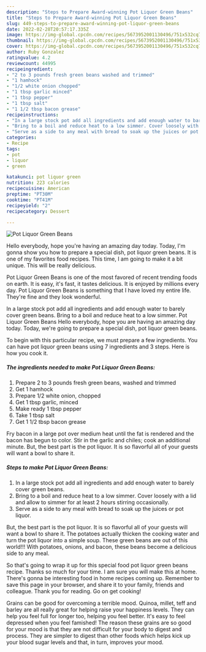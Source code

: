 ```yaml
---
description: "Steps to Prepare Award-winning Pot Liquor Green Beans"
title: "Steps to Prepare Award-winning Pot Liquor Green Beans"
slug: 449-steps-to-prepare-award-winning-pot-liquor-green-beans
date: 2022-02-28T20:57:17.335Z
image: https://img-global.cpcdn.com/recipes/5673952001130496/751x532cq70/pot-liquor-green-beans-recipe-main-photo.jpg
thumbnail: https://img-global.cpcdn.com/recipes/5673952001130496/751x532cq70/pot-liquor-green-beans-recipe-main-photo.jpg
cover: https://img-global.cpcdn.com/recipes/5673952001130496/751x532cq70/pot-liquor-green-beans-recipe-main-photo.jpg
author: Ruby Gonzalez
ratingvalue: 4.2
reviewcount: 44995
recipeingredient:
- "2 to 3 pounds fresh green beans washed and trimmed"
- "1 hamhock"
- "1/2 white onion chopped"
- "1 tbsp garlic minced"
- "1 tbsp pepper"
- "1 tbsp salt"
- "1 1/2 tbsp bacon grease"
recipeinstructions:
- "In a large stock pot add all ingredients and add enough water to barely cover green beans."
- "Bring to a boil and reduce heat to a low simmer. Cover loosely with a lid and allow to simmer for at least 2 hours stirring occasionally."
- "Serve as a side to any meal with bread to soak up the juices or pot liquor."
categories:
- Recipe
tags:
- pot
- liquor
- green

katakunci: pot liquor green 
nutrition: 223 calories
recipecuisine: American
preptime: "PT30M"
cooktime: "PT41M"
recipeyield: "2"
recipecategory: Dessert

---
```



![Pot Liquor Green Beans](https://img-global.cpcdn.com/recipes/5673952001130496/751x532cq70/pot-liquor-green-beans-recipe-main-photo.jpg)

Hello everybody, hope you're having an amazing day today. Today, I'm gonna show you how to prepare a special dish, pot liquor green beans. It is one of my favorites food recipes. This time, I am going to make it a bit unique. This will be really delicious.

Pot Liquor Green Beans is one of the most favored of recent trending foods on earth. It is easy, it's fast, it tastes delicious. It is enjoyed by millions every day. Pot Liquor Green Beans is something that I have loved my entire life. They're fine and they look wonderful.

In a large stock pot add all ingredients and add enough water to barely cover green beans. Bring to a boil and reduce heat to a low simmer. Pot Liquor Green Beans Hello everybody, hope you are having an amazing day today. Today, we&#39;re going to prepare a special dish, pot liquor green beans.


To begin with this particular recipe, we must prepare a few ingredients. You can have pot liquor green beans using 7 ingredients and 3 steps. Here is how you cook it.

<!--inarticleads1-->

##### The ingredients needed to make Pot Liquor Green Beans:

1. Prepare 2 to 3 pounds fresh green beans, washed and trimmed
1. Get 1 hamhock
1. Prepare 1/2 white onion, chopped
1. Get 1 tbsp garlic, minced
1. Make ready 1 tbsp pepper
1. Take 1 tbsp salt
1. Get 1 1/2 tbsp bacon grease


Fry bacon in a large pot over medium heat until the fat is rendered and the bacon has begun to color. Stir in the garlic and chiles; cook an additional minute. But, the best part is the pot liquor. It is so flavorful all of your guests will want a bowl to share it. 

<!--inarticleads2-->

##### Steps to make Pot Liquor Green Beans:

1. In a large stock pot add all ingredients and add enough water to barely cover green beans.
1. Bring to a boil and reduce heat to a low simmer. Cover loosely with a lid and allow to simmer for at least 2 hours stirring occasionally.
1. Serve as a side to any meal with bread to soak up the juices or pot liquor.


But, the best part is the pot liquor. It is so flavorful all of your guests will want a bowl to share it. The potatoes actually thicken the cooking water and turn the pot liquor into a simple soup. These green beans are out of this world!!! With potatoes, onions, and bacon, these beans become a delicious side to any meal. 

So that's going to wrap it up for this special food pot liquor green beans recipe. Thanks so much for your time. I am sure you will make this at home. There's gonna be interesting food in home recipes coming up. Remember to save this page in your browser, and share it to your family, friends and colleague. Thank you for reading. Go on get cooking!

Grains can be good for overcoming a terrible mood. Quinoa, millet, teff and barley are all really great for helping raise your happiness levels. They can help you feel full for longer too, helping you feel better. It's easy to feel depressed when you feel famished! The reason these grains are so good for your mood is that they are not difficult for your body to digest and process. They are simpler to digest than other foods which helps kick up your blood sugar levels and that, in turn, improves your mood.
